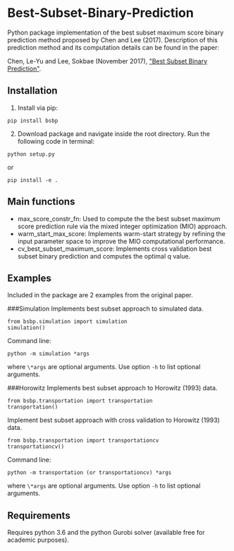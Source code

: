 # Best-Subset-Binary-Prediction

Python package implementation of the best subset maximum score binary prediction method proposed by Chen and Lee (2017). Description of this prediction method and its computation details can be found in the paper:

Chen, Le-Yu and Lee, Sokbae (November 2017), ["Best Subset Binary Prediction"](https://arxiv.org/pdf/1610.02738.pdf).

## Installation
1. Install via pip:
```
pip install bsbp
```

2. Download package and navigate inside the root directory. Run the following code in terminal:
```
python setup.py
```
or
```
pip install -e .
```

## Main functions
- max_score_constr_fn:
  Used to compute the the best subset maximum score prediction rule via the mixed integer optimization (MIO) approach.
- warm_start_max_score:
  Implements warm-start strategy by refining the input parameter space to improve the MIO computational performance.
- cv_best_subset_maximum_score:
  Implements cross validation best subset binary prediction and computes the optimal q value.
## Examples
Included in the package are 2 examples from the original paper.

###Simulation
Implements best subset approach to simulated data.
```
from bsbp.simulation import simulation
simulation()
```
Command line:
```
python -m simulation *args
```
where `\*args` are optional arguments. Use option `-h` to list optional arguments.

###Horowitz
Implements best subset approach to Horowitz (1993) data.
```
from bsbp.transportation import transportation
transportation()
```
Implement best subset approach with cross validation to Horowitz (1993) data.
```
from bsbp.transportation import transportationcv
transportationcv()
```

Command line:
```
python -m transportation (or transportationcv) *args
```

where `\*args` are optional arguments. Use option `-h` to list optional arguments.


## Requirements
Requires python 3.6 and the python Gurobi solver (available free for academic purposes).
